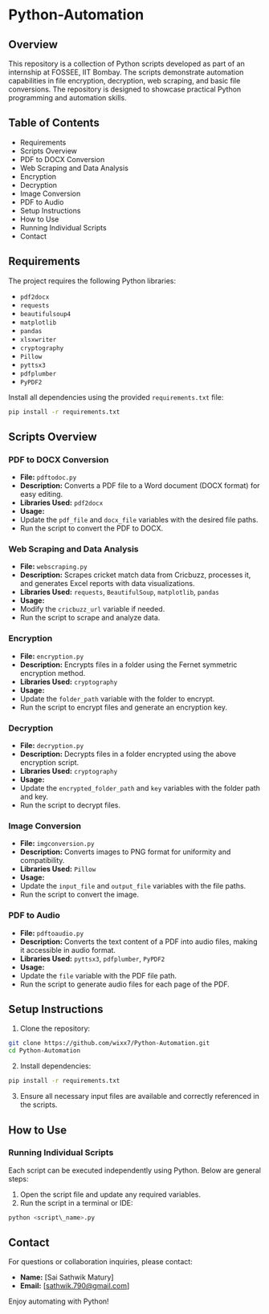# Python-Automation

## Overview

This repository is a collection of Python scripts developed as part of an internship at FOSSEE, IIT Bombay. The scripts demonstrate automation capabilities in file encryption, decryption, web scraping, and basic file conversions. The repository is designed to showcase practical Python programming and automation skills.

  

## Table of Contents

*   Requirements
*   Scripts Overview
*   PDF to DOCX Conversion
*   Web Scraping and Data Analysis
*   Encryption
*   Decryption
*   Image Conversion
*   PDF to Audio
*   Setup Instructions
*   How to Use
*   Running Individual Scripts
*   Contact

  

## Requirements

The project requires the following Python libraries:

*   `pdf2docx`
*   `requests`
*   `beautifulsoup4`
*   `matplotlib`
*   `pandas`
*   `xlsxwriter`
*   `cryptography`
*   `Pillow`
*   `pyttsx3`
*   `pdfplumber`
*   `PyPDF2`

Install all dependencies using the provided `requirements.txt` file:

```bash
pip install -r requirements.txt
```
  

## Scripts Overview

### PDF to DOCX Conversion

*   **File:** `pdftodoc.py`
*   **Description:** Converts a PDF file to a Word document (DOCX format) for easy editing.
*   **Libraries Used:** `pdf2docx`
*   **Usage:**
*   Update the `pdf_file` and `docx_file` variables with the desired file paths.
*   Run the script to convert the PDF to DOCX.

### Web Scraping and Data Analysis

*   **File:** `webscraping.py`
*   **Description:** Scrapes cricket match data from Cricbuzz, processes it, and generates Excel reports with data visualizations.
*   **Libraries Used:** `requests`, `BeautifulSoup`, `matplotlib`, `pandas`
*   **Usage:**
*   Modify the `cricbuzz_url` variable if needed.
*   Run the script to scrape and analyze data.

### Encryption

*   **File:** `encryption.py`
*   **Description:** Encrypts files in a folder using the Fernet symmetric encryption method.
*   **Libraries Used:** `cryptography`
*   **Usage:**
*   Update the `folder_path` variable with the folder to encrypt.
*   Run the script to encrypt files and generate an encryption key.

### Decryption

*   **File:** `decryption.py`
*   **Description:** Decrypts files in a folder encrypted using the above encryption script.
*   **Libraries Used:** `cryptography`
*   **Usage:**
*   Update the `encrypted_folder_path` and `key` variables with the folder path and key.
*   Run the script to decrypt files.

### Image Conversion

*   **File:** `imgconversion.py`
*   **Description:** Converts images to PNG format for uniformity and compatibility.
*   **Libraries Used:** `Pillow`
*   **Usage:**
*   Update the `input_file` and `output_file` variables with the file paths.
*   Run the script to convert the image.

### PDF to Audio

*   **File:** `pdftoaudio.py`
*   **Description:** Converts the text content of a PDF into audio files, making it accessible in audio format.
*   **Libraries Used:** `pyttsx3`, `pdfplumber`, `PyPDF2`
*   **Usage:**
*   Update the `file` variable with the PDF file path.
*   Run the script to generate audio files for each page of the PDF.

  

## Setup Instructions

1.  Clone the repository:

```bash
git clone https://github.com/wixx7/Python-Automation.git
cd Python-Automation
```

2.  Install dependencies:

```bash
pip install -r requirements.txt
```

3.  Ensure all necessary input files are available and correctly referenced in the scripts.

  

## How to Use

### Running Individual Scripts

Each script can be executed independently using Python. Below are general steps:

1.  Open the script file and update any required variables.
2.  Run the script in a terminal or IDE:

```bash
python <script\_name>.py
``` 

## Contact

For questions or collaboration inquiries, please contact:

*   **Name:** \[Sai Sathwik Matury\]
*   **Email:** \[sathwik.790@gmail.com\]

  

Enjoy automating with Python!

